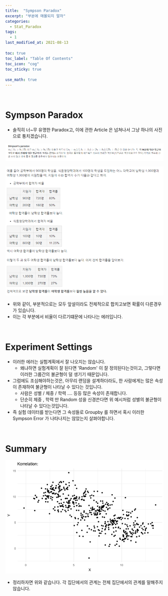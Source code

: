 ```yaml
---
title:  "Sympson Paradox"
excerpt: "부분에 매몰되지 말자"
categories:
  - Stat_Paradox
tags:
  - 1
last_modified_at: 2021-08-13

toc: true
toc_label: "Table Of Contents"
toc_icon: "cog"
toc_sticky: true

use_math: true
---
```


<br>

# Sympson Paradox

- 솔직히 너~무 유명한 Paradox고, 이에 관한 Article 은 넘쳐나서 그냥 하나의 사진으로 퉁치겠습니다.

![png](/assets/images/Stat/37_2.png)

![png](/assets/images/Stat/37_1.png)

- 위와 같이, 부분적으로는 모두 앞설이라도 전체적으로 합치고보면 확률이 다른경우가 있습니다. 
- 이는 각 부분에서 비율이 다르기떄문에 나타나는 에러입니다. 

<br>

# Experiment Settings 

- 이러한 에러는 실험계획에서 잘 나오지는 않습니다.
  - 왜냐하면 실험계획이 잘 된다면 'Random' 이 잘 정의된다는것이고, 그렇다면 이러한 그룹간의 불균형이 덜 생기기 때문입니다. 
- 그럼에도 조심해야하는것은, 아무리 랜덤을 설계하더라도, 한 사람에게는 많은 속성이 존재하여 불균형이 나타날 수 있다는 것입니다.
  - 사람은 성별 / 체중 / 학력 .... 등등 많은 속성이 존재합니다. 
  - 단순히 체중 , 학력 만 Random 성을 신경쓴다면 위 예시처럼 성별의 불균형이 나타날 수 있다는것입니다. 
- 즉 실험 데이터를 받는다면 그 속성들로 Groupby 를 하면서 혹시 이러한 Sympson Error 가 나타나지는 않았는지 살펴야합니다.

<br>

# Summary 

![png](/assets/images/Stat/37_3.gif)

- 정리하자면 위와 같습니다. 각 집단에서의 관계는 전체 집단에서의 관계를 말해주지 않습니다.

